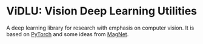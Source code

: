 # ViDLU: Vision Deep Learning Utilities

A deep learning library for research with emphasis on computer vision. It is based on [PyTorch](https://pytorch.org/) and some ideas from [MagNet](https://github.com/MagNet-DL/magnet).